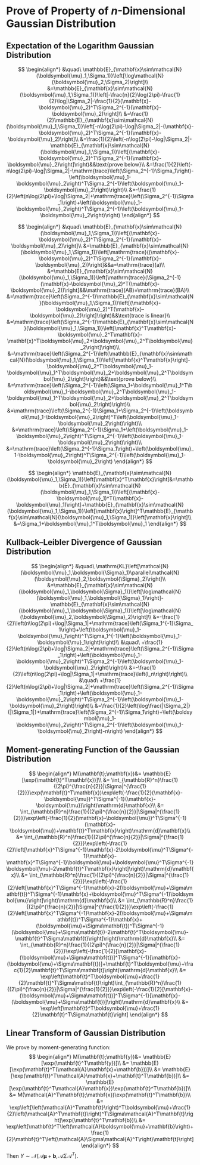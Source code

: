# Prove of Property of $n$-Dimensional Gaussian Distribution

## Expectation of the Logarithm Gaussian Distribution

$$
\begin{align*}
&\quad\ \mathbb{E}_{\mathbf{x}\sim\mathcal{N}(\boldsymbol{\mu}_1,\Sigma_1)}\left[\log\mathcal{N}(\boldsymbol{\mu}_2,\Sigma_2)\right]\\
&=\mathbb{E}_{\mathbf{x}\sim\mathcal{N}(\boldsymbol{\mu}_1,\Sigma_1)}\left[-\frac{n}{2}\log(2\pi)-\frac{1}{2}\log|\Sigma_2|-\frac{1}{2}(\mathbf{x}-\boldsymbol{\mu}_2)^T\Sigma_2^{-1}(\mathbf{x}-\boldsymbol{\mu}_2)\right]\\
&=\frac{1}{2}\mathbb{E}_{\mathbf{x}\sim\mathcal{N}(\boldsymbol{\mu}_1,\Sigma_1)}\left[-n\log(2\pi)-\log|\Sigma_2|-(\mathbf{x}-\boldsymbol{\mu}_2)^T\Sigma_2^{-1}(\mathbf{x}-\boldsymbol{\mu}_2)\right]\\
&=\frac{1}{2}\left(-n\log(2\pi)-\log|\Sigma_2|-\mathbb{E}_{\mathbf{x}\sim\mathcal{N}(\boldsymbol{\mu}_1,\Sigma_1)}\left[(\mathbf{x}-\boldsymbol{\mu}_2)^T\Sigma_2^{-1}(\mathbf{x}-\boldsymbol{\mu}_2)\right]\right)&&\text{prove below}\\
&=\frac{1}{2}\left(-n\log(2\pi)-\log|\Sigma_2|-\mathrm{trace}\left(\Sigma_2^{-1}\Sigma_1\right)-\left(\boldsymbol{\mu}_1-\boldsymbol{\mu}_2\right)^T\Sigma_2^{-1}\left(\boldsymbol{\mu}_1-\boldsymbol{\mu}_2\right)\right)\\
&=-\frac{1}{2}\left(n\log(2\pi)+\log|\Sigma_2|+\mathrm{trace}\left(\Sigma_2^{-1}\Sigma_1\right)+\left(\boldsymbol{\mu}_1-\boldsymbol{\mu}_2\right)^T\Sigma_2^{-1}\left(\boldsymbol{\mu}_1-\boldsymbol{\mu}_2\right)\right)
\end{align*}
$$

$$
\begin{align*}
&\quad\ \mathbb{E}_{\mathbf{x}\sim\mathcal{N}(\boldsymbol{\mu}_1,\Sigma_1)}\left[(\mathbf{x}-\boldsymbol{\mu}_2)^T\Sigma_2^{-1}(\mathbf{x}-\boldsymbol{\mu}_2)\right]\\
&=\mathbb{E}_{\mathbf{x}\sim\mathcal{N}(\boldsymbol{\mu}_1,\Sigma_1)}\left[\mathrm{trace}((\mathbf{x}-\boldsymbol{\mu}_2)^T\Sigma_2^{-1}(\mathbf{x}-\boldsymbol{\mu}_2))\right]&&a=\mathrm{trace}(a)\\
&=\mathbb{E}_{\mathbf{x}\sim\mathcal{N}(\boldsymbol{\mu}_1,\Sigma_1)}\left[\mathrm{trace}(\Sigma_2^{-1}(\mathbf{x}-\boldsymbol{\mu}_2)^T(\mathbf{x}-\boldsymbol{\mu}_2))\right]&&\mathrm{trace}(AB)=\mathrm{trace}(BA)\\
&=\mathrm{trace}\left(\Sigma_2^{-1}\mathbb{E}_{\mathbf{x}\sim\mathcal{N}(\boldsymbol{\mu}_1,\Sigma_1)}\left[(\mathbf{x}-\boldsymbol{\mu}_2)^T(\mathbf{x}-\boldsymbol{\mu}_2)\right]\right)&&\text{trace is linear}\\
&=\mathrm{trace}\left(\Sigma_2^{-1}\mathbb{E}_{\mathbf{x}\sim\mathcal{N}(\boldsymbol{\mu}_1,\Sigma_1)}\left[\mathbf{x}^T\mathbf{x}-\boldsymbol{\mu}_2^T\mathbf{x}-\mathbf{x}^T\boldsymbol{\mu}_2+\boldsymbol{\mu}_2^T\boldsymbol{\mu}_2\right]\right)\\
&=\mathrm{trace}\left(\Sigma_2^{-1}\left(\mathbb{E}_{\mathbf{x}\sim\mathcal{N}(\boldsymbol{\mu}_1,\Sigma_1)}\left[\mathbf{x}^T\mathbf{x}\right]-\boldsymbol{\mu}_2^T\boldsymbol{\mu}_1-\boldsymbol{\mu}_1^T\boldsymbol{\mu}_2+\boldsymbol{\mu}_2^T\boldsymbol{\mu}_2\right)\right)&&\text{prove below}\\
&=\mathrm{trace}\left(\Sigma_2^{-1}\left(\Sigma_1+\boldsymbol{\mu}_1^T\boldsymbol{\mu}_1-\boldsymbol{\mu}_2^T\boldsymbol{\mu}_1-\boldsymbol{\mu}_1^T\boldsymbol{\mu}_2+\boldsymbol{\mu}_2^T\boldsymbol{\mu}_2\right)\right)\\
&=\mathrm{trace}\left(\Sigma_2^{-1}\Sigma_1+\Sigma_2^{-1}\left(\boldsymbol{\mu}_1-\boldsymbol{\mu}_2\right)^T\left(\boldsymbol{\mu}_1-\boldsymbol{\mu}_2\right)\right)\\
&=\mathrm{trace}\left(\Sigma_2^{-1}\Sigma_1+\left(\boldsymbol{\mu}_1-\boldsymbol{\mu}_2\right)^T\Sigma_2^{-1}\left(\boldsymbol{\mu}_1-\boldsymbol{\mu}_2\right)\right)\\
&=\mathrm{trace}\left(\Sigma_2^{-1}\Sigma_1\right)+\left(\boldsymbol{\mu}_1-\boldsymbol{\mu}_2\right)^T\Sigma_2^{-1}\left(\boldsymbol{\mu}_1-\boldsymbol{\mu}_2\right)
\end{align*}
$$

$$
\begin{align*}
\mathbb{E}_{\mathbf{x}\sim\mathcal{N}(\boldsymbol{\mu}_1,\Sigma_1)}\left[\mathbf{x}^T\mathbf{x}\right]&=\mathbb{E}_{\mathbf{x}\sim\mathcal{N}(\boldsymbol{\mu}_1,\Sigma_1)}\left[(\mathbf{x}-\boldsymbol{\mu}_1)^T(\mathbf{x}-\boldsymbol{\mu}_1)\right]+\mathbb{E}_{\mathbf{x}\sim\mathcal{N}(\boldsymbol{\mu}_1,\Sigma_1)}\left[\mathbf{x}\right]^T\mathbb{E}_{\mathbf{x}\sim\mathcal{N}(\boldsymbol{\mu}_1,\Sigma_1)}\left[\mathbf{x}\right]\\
&=\Sigma_1+\boldsymbol{\mu}_1^T\boldsymbol{\mu}_1
\end{align*}
$$

## Kullback–Leibler Divergence of Gaussian Distribution

$$
\begin{align*}
&\quad\ \mathrm{KL}\left[\mathcal{N}(\boldsymbol{\mu}_1,\boldsymbol{\Sigma}_1)\parallel\mathcal{N}(\boldsymbol{\mu}_2,\boldsymbol{\Sigma}_2)\right]\\
&=\mathbb{E}_{\mathbf{x}\sim\mathcal{N}(\boldsymbol{\mu}_1,\boldsymbol{\Sigma}_1)}\left[\log\mathcal{N}(\boldsymbol{\mu}_1,\boldsymbol{\Sigma}_1)\right]-\mathbb{E}_{\mathbf{x}\sim\mathcal{N}(\boldsymbol{\mu}_1,\boldsymbol{\Sigma}_1)}\left[\log\mathcal{N}(\boldsymbol{\mu}_2,\boldsymbol{\Sigma}_2)\right]\\
&=-\frac{1}{2}\left(n\log(2\pi)+\log|\Sigma_1|+\mathrm{trace}\left(\Sigma_1^{-1}\Sigma_1\right)+\left(\boldsymbol{\mu}_1-\boldsymbol{\mu}_1\right)^T\Sigma_1^{-1}\left(\boldsymbol{\mu}_1-\boldsymbol{\mu}_1\right)\right)\\
&\quad\ +\frac{1}{2}\left(n\log(2\pi)+\log|\Sigma_2|+\mathrm{trace}\left(\Sigma_2^{-1}\Sigma_1\right)+\left(\boldsymbol{\mu}_1-\boldsymbol{\mu}_2\right)^T\Sigma_2^{-1}\left(\boldsymbol{\mu}_1-\boldsymbol{\mu}_2\right)\right)\\
&=-\frac{1}{2}\left(n\log(2\pi)+\log|\Sigma_1|+\mathrm{trace}\left(I_n\right)\right)\\
&\quad\ +\frac{1}{2}\left(n\log(2\pi)+\log|\Sigma_2|+\mathrm{trace}\left(\Sigma_2^{-1}\Sigma_1\right)+\left(\boldsymbol{\mu}_1-\boldsymbol{\mu}_2\right)^T\Sigma_2^{-1}\left(\boldsymbol{\mu}_1-\boldsymbol{\mu}_2\right)\right)\\
&=\frac{1}{2}\left(\log\frac{|\Sigma_2|}{|\Sigma_1|}+\mathrm{trace}\left(\Sigma_2^{-1}\Sigma_1\right)+\left(\boldsymbol{\mu}_1-\boldsymbol{\mu}_2\right)^T\Sigma_2^{-1}\left(\boldsymbol{\mu}_1-\boldsymbol{\mu}_2\right)-n\right)
\end{align*}
$$

## Moment-generating Function of the Gaussian Distribution

$$
\begin{align*}
M(\mathbf{t};\mathbf{x})&= \mathbb{E}[\exp(\mathbf{t}^T\mathbf{x})]\\
&= \int_{\mathbb{R}^n}\frac{1}{(2\pi)^{\frac{n}{2}}|\Sigma|^{\frac{1}{2}}}\exp(\mathbf{t}^T\mathbf{x})\exp\left(-\frac{1}{2}(\mathbf{x}-\boldsymbol{\mu})^T\Sigma^{-1}(\mathbf{x}-\boldsymbol{\mu})\right)\mathrm{d}\mathbf{x}\\
&= \int_{\mathbb{R}^n}\frac{1}{(2\pi)^{\frac{n}{2}}|\Sigma|^{\frac{1}{2}}}\exp\left(-\frac{1}{2}(\mathbf{x}-\boldsymbol{\mu})^T\Sigma^{-1}(\mathbf{x}-\boldsymbol{\mu})+\mathbf{t}^T\mathbf{x}\right)\mathrm{d}\mathbf{x}\\
&= \int_{\mathbb{R}^n}\frac{1}{(2\pi)^{\frac{n}{2}}|\Sigma|^{\frac{1}{2}}}\exp\left(-\frac{1}{2}\left[\mathbf{x}^T\Sigma^{-1}\mathbf{x}-2\boldsymbol{\mu}^T\Sigma^{-1}\mathbf{x}-\mathbf{x}^T\Sigma^{-1}\boldsymbol{\mu}+\boldsymbol{\mu}^T\Sigma^{-1}\boldsymbol{\mu}-2\mathbf{t}^T\mathbf{x}\right]\right)\mathrm{d}\mathbf{x}\\
&= \int_{\mathbb{R}^n}\frac{1}{(2\pi)^{\frac{n}{2}}|\Sigma|^{\frac{1}{2}}}\exp\left(-\frac{1}{2}\left[\mathbf{x}^T\Sigma^{-1}\mathbf{x}-2(\boldsymbol{\mu}+\Sigma\mathbf{t})^T\Sigma^{-1}\mathbf{x}+\boldsymbol{\mu}^T\Sigma^{-1}\boldsymbol{\mu}\right]\right)\mathrm{d}\mathbf{x}\\
&= \int_{\mathbb{R}^n}\frac{1}{(2\pi)^{\frac{n}{2}}|\Sigma|^{\frac{1}{2}}}\exp\left(-\frac{1}{2}\left[\mathbf{x}^T\Sigma^{-1}\mathbf{x}-2(\boldsymbol{\mu}+\Sigma\mathbf{t})^T\Sigma^{-1}\mathbf{x}+(\boldsymbol{\mu}+\Sigma\mathbf{t})^T\Sigma^{-1}(\boldsymbol{\mu}+\Sigma\mathbf{t})-2\mathbf{t}^T\boldsymbol{\mu}-\mathbf{t}^T\Sigma\mathbf{t}\right]\right)\mathrm{d}\mathbf{x}\\
&= \int_{\mathbb{R}^n}\frac{1}{(2\pi)^{\frac{n}{2}}|\Sigma|^{\frac{1}{2}}}\exp\left(-\frac{1}{2}[\mathbf{x}-(\boldsymbol{\mu}+\Sigma\mathbf{t})]^T\Sigma^{-1}[\mathbf{x}-(\boldsymbol{\mu}+\Sigma\mathbf{t})]+\mathbf{t}^T\boldsymbol{\mu}+\frac{1}{2}\mathbf{t}^T\Sigma\mathbf{t}\right)\mathrm{d}\mathbf{x}\\
&= \exp\left(\mathbf{t}^T\boldsymbol{\mu}+\frac{1}{2}\mathbf{t}^T\Sigma\mathbf{t}\right)\int_{\mathbb{R}^n}\frac{1}{(2\pi)^{\frac{n}{2}}|\Sigma|^{\frac{1}{2}}}\exp\left(-\frac{1}{2}[\mathbf{x}-(\boldsymbol{\mu}+\Sigma\mathbf{t})]^T\Sigma^{-1}[\mathbf{x}-(\boldsymbol{\mu}+\Sigma\mathbf{t})]\right)\mathrm{d}\mathbf{x}\\
&= \exp\left[\mathbf{t}^T\boldsymbol{\mu}+\frac{1}{2}\mathbf{t}^T\Sigma\mathbf{t}\right]
\end{align*}
$$

## Linear Transform of Gaussian Distribution

We prove by moment-generating function:
$$
\begin{align*}
M(\mathbf{t};\mathbf{y})&= \mathbb{E}[\exp(\mathbf{t}^T\mathbf{y})]\\
&= \mathbb{E}[\exp(\mathbf{t}^T(\mathcal{A}\mathbf{x}+\mathbf{b}))]\\
&= \mathbb{E}[\exp(\mathbf{t}^T\mathcal{A}\mathbf{x}+\mathbf{t}^T\mathbf{b})]\\
&= \mathbb{E}[\exp(\mathbf{t}^T\mathcal{A}\mathbf{x})\exp(\mathbf{t}^T\mathbf{b})]\\
&= M(\mathcal{A}^T\mathbf{t};\mathbf{x})\exp(\mathbf{t}^T\mathbf{b})\\
&= \exp\left[\left(\mathcal{A}^T\mathbf{t}\right)^T\boldsymbol{\mu}+\frac{1}{2}\left(\mathcal{A}^T\mathbf{t}\right)^T\Sigma\mathcal{A}^T\mathbf{t}\right]\exp(\mathbf{t}^T\mathbf{b})\\
&= \exp\left[\mathbf{t}^T\left(\mathcal{A}\boldsymbol{\mu}+\mathbf{b}\right)+\frac{1}{2}\mathbf{t}^T\left(\mathcal{A}\Sigma\mathcal{A}^T\right)\mathbf{t}\right]
\end{align*}
$$
Then $Y\sim\mathcal{N}(\mathcal{A}\boldsymbol{\mu}+\mathbf{b},\mathcal{A}\Sigma\mathcal{A}^T)$.
